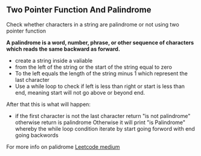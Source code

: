 ## Two Pointer Function And Palindrome 

Check whether characters in a string are palindrome or not using two pointer function

**A palindrome is a word, number, phrase, or other sequence of characters which reads the same backward as forward.**

- create a string inside a valiable
- from the left of the string or the start of the string equal to zero
- To the left equals the length of the string minus 1 which represent the last character
- Use a while loop to check if left is less than right or start is less than end, meaning start will not go above or beyond end.

After that this is what will happen:
- if the first character is not the last character return "is not palindrome" otherwise return is palindrome 
Otherwise it will print "is Palindrome" whereby the while loop condition iterate by start going forword with end going backwords

For more info on palidrome [Leetcode medium](https://medium.com/@timpark0807/leetcode-is-easy-two-pointers-90b9b0f2eb43)

